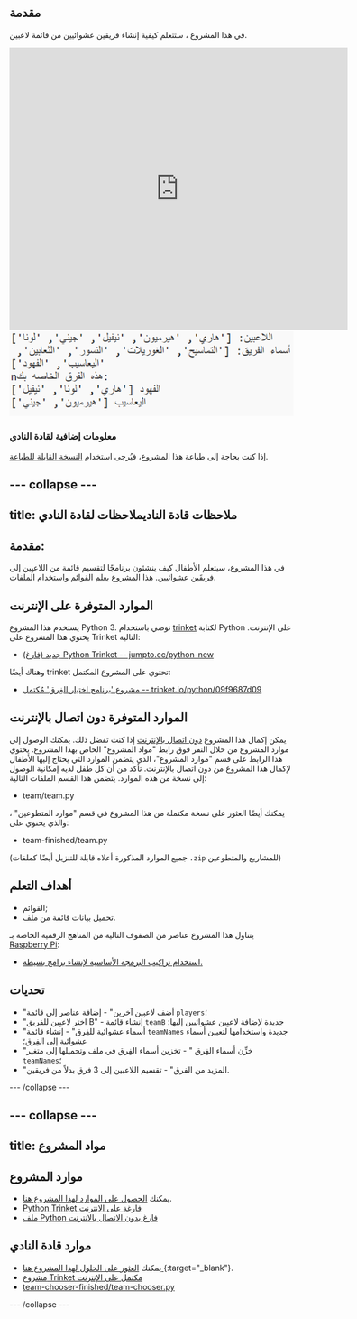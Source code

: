 ## مقدمة

في هذا المشروع ، ستتعلم كيفية إنشاء فريقين عشوائيين من قائمة لاعبين.

<div class="trinket">
  <iframe src="https://trinket.io/embed/python/09f9687d09?outputOnly=true&start=result" width="600" height="500" frameborder="0" marginwidth="0" marginheight="0" allowfullscreen>
  </iframe>
  <img src="images/team-finished.png">
</div>

### معلومات إضافية لقادة النادي

إذا كنت بحاجة إلى طباعة هذا المشروع، فيُرجى استخدام [النسخة القابلة للطباعة](https://projects.raspberrypi.org/ar-SA/projects/team-chooser/print).

--- collapse ---
---
title: ملاحظات قادة الناديملاحظات لقادة النادي
---
## مقدمة:

في هذا المشروع، سيتعلم الأطفال كيف ينشئون برنامجًا لتقسيم قائمة من اللاعبِين إلى فريقَين عشوائيين. هذا المشروع يعلم القوائم واستخدام الملفات.

## الموارد المتوفرة على الإنترنت


يستخدم هذا المشروع Python 3. نوصي باستخدام [trinket](https://trinket.io/) لكتابة Python على الإنترنت. يحتوي هذا المشروع على Trinket التالية:

* [جديد (فارغ) Python Trinket -- jumpto.cc/python-new](http://jumpto.cc/python-new)

وهناك أيضًا trinket تحتوي على المشروع المكتمل:

* [مشروع 'برنامج اختيار الفِرق' مُكتمل -- trinket.io/python/09f9687d09](https://trinket.io/python/09f9687d09)

## الموارد المتوفرة دون اتصال بالإنترنت

يمكن إكمال هذا المشروع [ دون اتصال بالإنترنت](https://www.codeclubprojects.org/en-GB/resources/python-working-offline/) إذا كنت تفضل ذلك. يمكنك الوصول إلى موارد المشروع من خلال النقر فوق رابط "مواد المشروع" الخاص بهذا المشروع. يحتوي هذا الرابط على قسم "موارد المشروع"، الذي يتضمن الموارد التي يحتاج إليها الأطفال لإكمال هذا المشروع من دون اتصال بالإنترنت. تأكد من أن كل طفل لديه إمكانية الوصول إلى نسخة من هذه الموارد. يتضمن هذا القسم الملفات التالية:

* team/team.py

يمكنك أيضًا العثور على نسخة مكتملة من هذا المشروع في قسم "موارد المتطوعين" ، والذي يحتوي على:

* team-finished/team.py

(جميع الموارد المذكورة أعلاه قابلة للتنزيل أيضًا كملفات `.zip` للمشاريع والمتطوعين)

## أهداف التعلم

* القوائم;
* تحميل بيانات قائمة من ملف.

يتناول هذا المشروع عناصر من الصفوف التالية من المناهج الرقمية الخاصة بـ [Raspberry Pi](https://rpf.io/curriculum):

* [استخدام تراكيب البرمجة الأساسية لإنشاء برامج بسيطة.](https://www.raspberrypi.org/curriculum/programming/creator)

## تحديات

* "أضف لاعبِين آخرين" - إضافة عناصر إلى قائمة `players`؛
* "اختر لاعبِين للفريق B" - إنشاء قائمة `teamB` جديدة لإضافة لاعبِين عشوائيين إليها؛
* "أسماء عشوائية للفِرق" - إنشاء قائمة `teamNames` جديدة واستخدامها لتعيين أسماء عشوائية إلى الفِرق؛
* "خزِّن أسماء الفِرق " - تخزين أسماء الفِرق في ملف وتحميلها إلى متغير `teamNames`؛
* "المزيد من الفرق" - تقسيم اللاعبين إلى 3 فرق بدلاً من فريقين.

--- /collapse ---

--- collapse ---
---
title: مواد المشروع
---
## موارد المشروع

* يمكنك [الحصول على الموارد لهذا المشروع هنا](https://rpf.io/p/ar-SA/team-chooser-go).
* [Python Trinket فارغة على الانترنت](http://jumpto.cc/python-new)
* [ملف Python فارغ بدون الاتصال بالانترنت](resources/new-new.py)

## موارد قادة النادي

* يمكنك [ العثور على الحلول لهذا المشروع هنا ](https://rpf.io/p/ar-SA/team-chooser-get){:target="_blank"}.
* [مشروع Trinket مكتمل على الإنترنت](https://trinket.io/python/09f9687d09)
* [team-chooser-finished/team-chooser.py](resources/team-chooser-finished-team-chooser.py)

--- /collapse ---